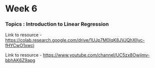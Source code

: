# Week 6

### Topics : Introduction to Linear Regression

Link to resource - https://colab.research.google.com/drive/1UJp7M0IqK8JVJQhXIIyc-fHYCwO1xwcj

Link to resource - https://www.youtube.com/channel/UC5zx8Owijmv-bbhAK6Z9apg
